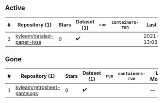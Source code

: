 ## Active
| # | Repository (1) | Stars | Dataset (1) | `run` | `containers-run` | Last Modified |
| --- | --- | --- | --- | --- | --- | --- |
| 1 | [kyleam/datalad-paper-joss](https://github.com/kyleam/datalad-paper-joss) | 0 | :heavy_check_mark: |  |  | 2021-04-23 13:03:17+00:00 |

## Gone
| # | Repository (1) | Stars | Dataset (1) | `run` | `containers-run` | Last Modified |
| --- | --- | --- | --- | --- | --- | --- |
| 1 | [kyleam/retrosheet-gamelogs](https://github.com/kyleam/retrosheet-gamelogs) | 0 | :heavy_check_mark: |  |  | — |
